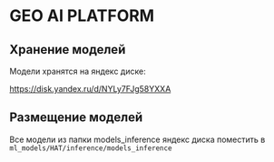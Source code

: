 # GEO AI PLATFORM

## Хранение моделей
Модели хранятся на яндекс диске: 

https://disk.yandex.ru/d/NYLy7FJg58YXXA

## Размещение моделей

Все модели из папки models_inference яндекс диска поместить в `ml_models/HAT/inference/models_inference`

